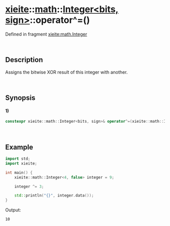 # [xieite](../../../../../xieite.md)\:\:[math](../../../../../math.md)\:\:[Integer<bits, sign>](../../../../integer.md)\:\:operator^=\(\)
Defined in fragment [xieite:math.Integer](../../../../../../../src/math/integer.cpp)

&nbsp;

## Description
Assigns the bitwise XOR result of this integer with another.

&nbsp;

## Synopsis
#### 1)
```cpp
constexpr xieite::math::Integer<bits, sign>& operator^=(xieite::math::Integer<bits, sign> operand) noexcept;
```

&nbsp;

## Example
```cpp
import std;
import xieite;

int main() {
    xieite::math::Integer<4, false> integer = 9;

    integer ^= 3;

    std::println("{}", integer.data());
}
```
Output:
```
10
```
